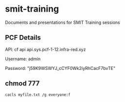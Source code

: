 # smit-training
Documents and presentations for SMIT Training sessions

## PCF Details

API: cf api api.sys.pcf-1-12.infra-red.xyz

Username: admin

Password: "j59K9WSWYJ_cCYF0Wk2iyRhCacF7bvTE"

## chmod 777

`cacls myfile.txt /g everyone:f`
